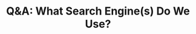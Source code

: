 ---
title: "Q&A: What Search Engine(s) Do We Use?"
description: "Q&A190: What search engines do we use? More of our thoughts on the latest data removal service research, stopping leaky cars, private stock brockerage platforms, how we learn new technical information, and Apple Music alternatives"
datePublished: 2024-08-21
dateUpdated: 2024-08-21
linkYouTube: "https://www.youtube.com/watch?v=Kp6wG7annE0"
linkForum: "https://discuss.techlore.tech/t/q-a-what-search-engine-s-do-we-use/9630"
linkPeerTube: "https://neat.tube/w/kGBR8SF3FA8NcgbytdBg9p"
tags: ["SR","Q&A"]
---